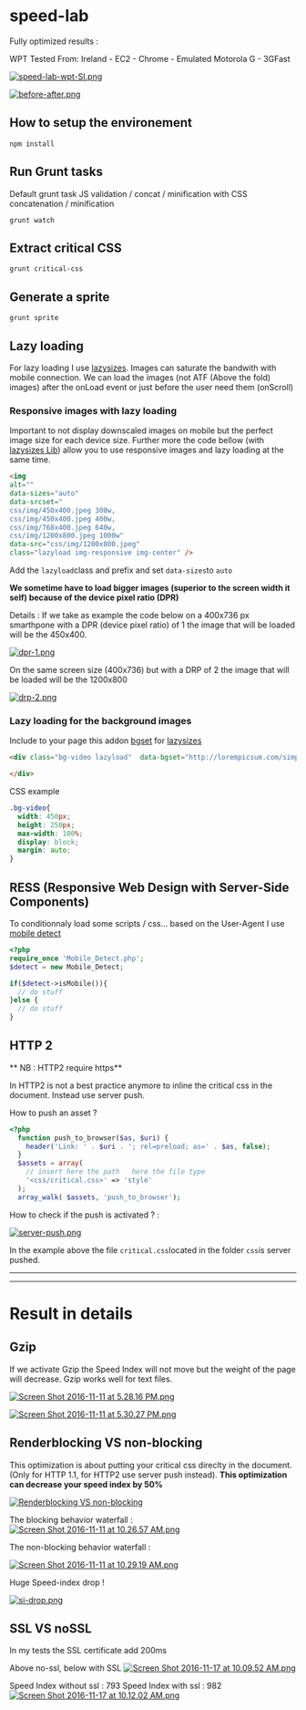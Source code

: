 # speed-lab

Fully optimized results :

WPT Tested From: Ireland - EC2 - Chrome - Emulated Motorola G - 3GFast

[![speed-lab-wpt-SI.png](https://s13.postimg.org/stbf06qh3/speed_lab_wpt_SI.png)](https://postimg.org/image/tvlliq9ab/)

[![before-after.png](https://s16.postimg.org/se22nrrw5/before_after.png)](https://postimg.org/image/igr1upka9/)



## How to setup the environement

```
npm install
```


## Run Grunt tasks

Default grunt task JS validation / concat / minification with CSS concatenation / minification
```
grunt watch
```


## Extract critical CSS

```
grunt critical-css
```

## Generate a sprite

```
grunt sprite
```


## Lazy loading

For lazy loading I use [lazysizes](https://github.com/aFarkas/lazysizes).
Images can saturate the bandwith with mobile connection. We can load the images (not ATF (Above the fold) images) after the onLoad event or just before the user need them (onScroll)



### Responsive images with lazy loading

Important to not display downscaled images on mobile but the perfect image size for each device size. Further more the code bellow (with [lazysizes Lib](https://github.com/aFarkas/lazysizes)) allow you to use responsive images and lazy loading at the same time.

```html
<img
alt=""
data-sizes="auto"
data-srcset="
css/img/450x400.jpeg 300w,
css/img/450x400.jpeg 400w,
css/img/768x400.jpeg 640w,
css/img/1200x800.jpeg 1000w"
data-src="css/img/1200x800.jpeg"
class="lazyload img-responsive img-center" />
```

Add the ```lazyload```class and prefix and set ```data-sizes```to ```auto```

**We sometime have to load bigger images (superior to the screen width it self) because of the device pixel ratio (DPR)**

Details : If we take as example the code below on a 400x736 px smarthpone with a DPR (device pixel ratio) of 1 the image that will be loaded will be the 450x400.

[![dpr-1.png](https://s22.postimg.org/acgi2z4gh/dpr_1.png)](https://postimg.org/image/sf9ku70b1/)

On the same screen size (400x736) but with a DRP of 2 the image that will be loaded will be the 1200x800

[![drp-2.png](https://s22.postimg.org/mfltqjfip/drp_2.png)](https://postimg.org/image/64lpu830t/)





### Lazy loading for the background images

Include to your page this addon [bgset](https://github.com/aFarkas/lazysizes/tree/gh-pages/plugins/bgset) for [lazysizes](https://github.com/aFarkas/lazysizes)

```html
<div class="bg-video lazyload"  data-bgset="http://lorempicsum.com/simpsons/200/200/1 200w, http://lorempicsum.com/simpsons/300/300/1 300w, http://lorempicsum.com/simpsons/400/300/1 400w, http://lorempicsum.com/simpsons/768/400/1 700w" data-sizes="auto">

</div>
```
CSS example
```css
.bg-video{
  width: 450px;
  height: 250px;
  max-width: 100%;
  display: block;
  margin: auto;
}
```


## RESS (Responsive Web Design with Server-Side Components)

To conditionnaly load some scripts / css...  based on the User-Agent I use [mobile detect](https://github.com/serbanghita/Mobile-Detect)

```php
<?php
require_once 'Mobile_Detect.php';
$detect = new Mobile_Detect;

if($detect->isMobile()){
  // do stuff
}else {
  // do stuff
}
```



## HTTP 2

** NB : HTTP2 require https**

In HTTP2 is not a best practice anymore to inline the critical css in the document. Instead use server push.

How to push an asset ?

```php
<?php
  function push_to_browser($as, $uri) {
    header('Link: ' . $uri . '; rel=preload; as=' . $as, false);
  }
  $assets = array(
    // insert here the path   here the file type
    '<css/critical.css>' => 'style'
  );
  array_walk( $assets, 'push_to_browser');
```


How to check if the push is activated ? :

[![server-push.png](https://s18.postimg.org/ho1s77zgp/server_push.png)](https://postimg.org/image/us7cjwrid/)

In the example above the file ```critical.css```located in the folder ```css```is server pushed.


<hr/>
<hr/>



# Result in details


## Gzip

If we activate Gzip the Speed Index will not move but the weight of the page will decrease. Gzip works well for text files.

[![Screen Shot 2016-11-11 at 5.28.16 PM.png](https://s14.postimg.org/rnzt3j6ip/Screen_Shot_2016_11_11_at_5_28_16_PM.png)](https://postimg.org/image/qyh0r65z1/)


[![Screen Shot 2016-11-11 at 5.30.27 PM.png](https://s14.postimg.org/548ob75k1/Screen_Shot_2016_11_11_at_5_30_27_PM.png)](https://postimg.org/image/ua9mi16u5/)


## Renderblocking VS non-blocking

This optimization is about putting your critical css direclty in the document. (Only for HTTP 1.1, for HTTP2 use server push instead). **This optimization can decrease your speed index by 50%**

[![Renderblocking VS non-blocking](https://s17.postimg.org/6ku2e04zj/filmstrip_2.png)](https://postimg.org/image/xinzfqpmj/)

The blocking behavior waterfall :
[![Screen Shot 2016-11-11 at 10.26.57 AM.png](https://s11.postimg.org/qg34kbi43/Screen_Shot_2016_11_11_at_10_26_57_AM.png)](https://postimg.org/image/ridb2v0xb/)

The non-blocking behavior waterfall :

[![Screen Shot 2016-11-11 at 10.29.19 AM.png](https://s17.postimg.org/62ec16ntr/Screen_Shot_2016_11_11_at_10_29_19_AM.png)](https://postimg.org/image/o57esejob/)


Huge Speed-index drop !

[![si-drop.png](https://s16.postimg.org/rd1bmadad/si_drop.png)](https://postimg.org/image/63dpbfwzl/)


## SSL VS noSSL

In my tests the SSL certificate add 200ms


Above no-ssl, below with SSL
[![Screen Shot 2016-11-17 at 10.09.52 AM.png](https://s15.postimg.org/irmtsucaj/Screen_Shot_2016_11_17_at_10_09_52_AM.png)](https://postimg.org/image/ugqtgt393/)


Speed Index without ssl : 793
Speed Index with ssl : 982
[![Screen Shot 2016-11-17 at 10.12.02 AM.png](https://s14.postimg.org/pk5ybn8pt/Screen_Shot_2016_11_17_at_10_12_02_AM.png)](https://postimg.org/image/x057xfwf1/)

